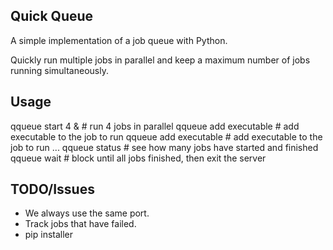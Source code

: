 
## Quick Queue
A simple implementation of a job queue with Python.

Quickly run multiple jobs in parallel and keep a maximum number of jobs running simultaneously.

## Usage
qqueue start 4 & # run 4 jobs in parallel
qqueue add executable # add executable to the job to run
qqueue add executable # add executable to the job to run
...
qqueue status # see how many jobs have started and finished
qqueue wait # block until all jobs finished, then exit the server

## TODO/Issues
* We always use the same port. 
* Track jobs that have failed.
* pip installer
